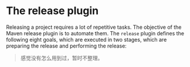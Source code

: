 # The release plugin

Releasing a project requires a lot of repetitive tasks. The objective of the Maven release plugin is to automate them. The `release` plugin defines the following eight goals, which are executed in two stages, which are preparing the release and performing the release:

> 感觉没有怎么用到过，暂时不整理。



